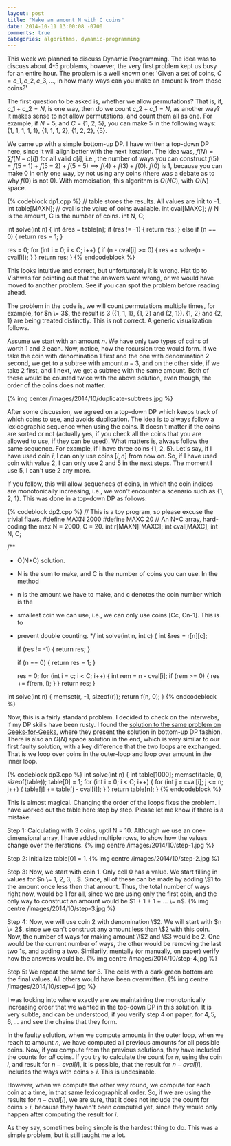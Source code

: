```yaml
---
layout: post
title: "Make an amount N with C coins"
date: 2014-10-11 13:00:08 -0700
comments: true
categories: algorithms, dynamic-programmimg
---
```


This week we planned to discuss Dynamic Programming. The idea was to discuss about 4-5 problems, however, the very first problem kept us busy for an entire hour. The problem is a well known one: 'Given a set of coins, $C = {c\_1, c\_2, c\_3, ...}$, in how many ways can you make an amount N from those coins?'

The first question to be asked is, whether we allow permutations? That is, if, $c\_1 + c\_2 = N$, is one way, then do we count $c\_2 + c\_1 = N$, as another way? It makes sense to not allow permutations, and count them all as one. For example, if $N$ = 5, and $C$ = {1, 2, 5}, you can make 5 in the following ways: {1, 1, 1, 1, 1}, {1, 1, 1, 2}, {1, 2, 2}, {5}. 

We came up with a simple bottom-up DP. I have written a top-down DP here, since it will align better with the next iteration. The idea was, $f(N) = \sum f(N-c[i])$ for all valid $c[i]$, 
i.e., the number of ways you can construct $f(5) = f(5-1) + f(5-2) + f(5-5) \implies f(4) + f(3) + f(0)$. $f(0)$ is 1, because you can make $0$ in only one way, by not using any coins (there was a debate as to why $f(0)$ is not 0). With memoisation, this algorithm is $O(NC)$, with $O(N)$ space.

{% codeblock dp1.cpp %}
// table stores the results. All values are init to -1.
int table[MAXN];
// cval is the value of coins available.
int cval[MAXC];
// N is the amount, C is the number of coins.
int N, C;

int solve(int n) {
  int &res = table[n];
  if (res != -1) {
    return res;
  } else if (n == 0) {
    return res = 1;
  }
  
  res = 0;
  for (int i = 0; i < C; i++) {
    if (n - cval[i] >= 0) {
      res += solve(n - cval[i]);
    }
  }
  return res;
}
{% endcodeblock %}

This looks intuitive and correct, but unfortunately it is wrong. Hat tip to Vishwas for pointing out that the answers were wrong, or we would have moved to another problem. See if you can spot the problem before reading ahead.

The problem in the code is, we will count permutations multiple times, for example, for $n \= 3$, the result is 3 ({1, 1, 1}, {1, 2} and {2, 1}). {1, 2} and {2, 1} are being treated distinctly. This is not correct. A generic visualization follows.

Assume we start with an amount $n$. We have only two types of coins of worth $1$ and $2$ each. Now, notice, how the recursion tree would form. If we take the coin with denomination $1$ first and the one with denomination $2$ second, we get to a subtree with amount $n-3$, and on the other side, if we take $2$ first, and $1$ next, we get a subtree with the same amount. Both of these would be counted twice with the above solution, even though, the order of the coins does not matter.

{% img center /images/2014/10/duplicate-subtrees.jpg %}


After some discussion, we agreed on a top-down DP which keeps track of which coins to use, and avoids duplication. The idea is to always follow a lexicographic sequence when using the coins. It doesn't matter if the coins are sorted or not (actually yes, if you check all the coins that you are allowed to use, if they can be used). What matters is, always follow the same sequence. For example, if I have three coins {1, 2, 5}. Let's say, if I have used coin $i$, I can only use coins $[i, n]$ from now on. So, if I have used coin with value $2$, I can only use $2$ and $5$ in the next steps. The moment I use 5, I can't use 2 any more. 

If you follow, this will allow sequences of coins, in which the coin indices are monotonically increasing, i.e., we won't encounter a scenario such as {1, 2, 1}. This was done in a top-down DP as follows:

{% codeblock dp2.cpp %}
// This is a toy program, so please excuse the trivial flaws.
#define MAXN 2000
#define MAXC 20
// An N*C array, hard-coding the max N = 2000, C = 20.
int r[MAXN][MAXC];
int cval[MAXC];
int N, C;

/**
* O(N*C) solution.
* N is the sum to make, and C is the number of coins you can use. In the method
* n is the amount we have to make, and c denotes the coin number which is the
* smallest coin we can use, i.e., we can only use coins [Cc, Cn-1]. This is to
* prevent double counting.
*/
int solve(int n, int c) {
  int &res = r[n][c];

  if (res != -1) {
    return res;
  }

  if (n == 0) {
    return res = 1;
  }

  res = 0;
  for (int i = c; i < C; i++) {
    int rem = n - cval[i];
    if (rem >= 0) {
      res += f(rem, i);
    }
  }
  return res;
}

int solve(int n) {
  memset(r, -1, sizeof(r));
  return f(n, 0);
}
{% endcodeblock %}

Now, this is a fairly standard problem. I decided to check on the interwebs, if my DP skills have been rusty. I found the <a href="http://www.geeksforgeeks.org/dynamic-programming-set-7-coin-change/" targe="_blank">solution to the same problem on Geeks-for-Geeks</a>, where they present the solution in bottom-up DP fashion. There is also an $O(N)$ space solution in the end, which is very similar to our first faulty solution, with a key difference that the two loops are exchanged. That is we loop over coins in the outer-loop and loop over amount in the inner loop. 

{% codeblock dp3.cpp %}
int solve(int n) {
  int table[1000];
  memset(table, 0, sizeof(table));
  table[0] = 1;
  for (int i = 0; i < C; i++) {
    for (int j = cval[i]; j <= n; j++) {
      table[j] += table[j - cval[i]]; 
    }
  }
  return table[n];
}
{% endcodeblock %}

This is almost magical. Changing the order of the loops fixes the problem. I have worked out the table here step by step. Please let me know if there is a mistake.

Step 1: Calculating with 3 coins, uptil N = 10. Although we use an one-dimensional array, I have added multiple rows, to show how the values change over the iterations. 
{% img centre /images/2014/10/step-1.jpg %}

Step 2: Initialize table[0] = 1. 
{% img centre /images/2014/10/step-2.jpg %}

Step 3: Now, we start with coin 1. Only cell 0 has a value. We start filling in values for $n \= 1, 2, 3, ..$. Since, all of these can be made by adding \\$1 to the amount once less then that amount. Thus, the total number of ways right now, would be 1 for all, since we are using only the first coin, and the only way to construct an amount would be $1 + 1 + 1 + ... \= n$.
{% img centre /images/2014/10/step-3.jpg %}

Step 4: Now, we will use coin 2 with denomination \\$2. We will start with $n \= 2$, since we can't construct any amount less than \\$2 with this coin. Now, the number of ways for making amount \\$2 and \\$3 would be $2$. One would be the current number of ways, the other would be removing the last two $1$s, and adding a two. Similarily, mentally (or manually, on paper) verify how the answers would be.
{% img centre /images/2014/10/step-4.jpg %}

Step 5: We repeat the same for 3. The cells with a dark green bottom are the final values. All others would have been overwritten.
{% img centre /images/2014/10/step-4.jpg %}


I was looking into where exactly are we maintaining the monotonically increasing order that we wanted in the top-down DP in this solution. It is very subtle, and can be understood, if you verify step 4 on paper, for $4, 5, 6, ...$ and see the chains that they form. 

In the faulty solution, when we compute amounts in the outer loop, when we reach to amount $n$, we have computed all previous amounts for all possible coins. Now, if you compute from the previous solutions, they have included the counts for _all_ coins. If you try to calculate the count for $n$, using the coin $i$, and result for $n - cval[i]$, it is possible, that the result for $n - cval[i]$, includes the ways with coins > $i$. This is undesirable.

However, when we compute the other way round, we compute for each coin at a time, in that same lexicographical order. So, if we are using the results for $n - cval[i]$, we are sure, that it does not include the count for coins > $i$, because they haven't been computed yet, since they would only happen after computing the result for $i$.

As they say, sometimes being simple is the hardest thing to do. This was a simple problem, but it still taught me a lot.

